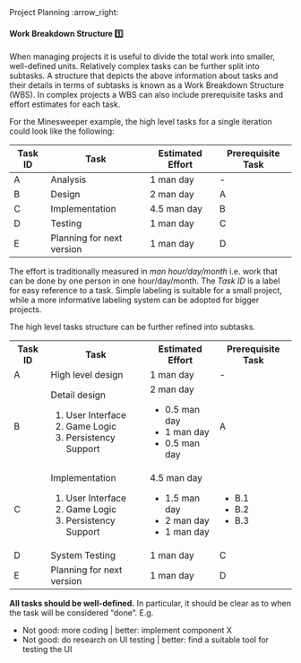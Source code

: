<link rel="stylesheet" href="{{baseUrl}}/css/textbook.css">

<div class="website-content">

<div id="path">Project Planning :arrow_right: </div>

<div id="title">

#### Work Breakdown Structure :one:

</div>

<div id="body">

When managing projects it is useful to divide the total work into smaller, well-defined units. Relatively complex tasks can be further split into subtasks. A structure that depicts the above information about tasks and their details in terms of subtasks is known as a Work Breakdown Structure (WBS). In complex projects a WBS can also include prerequisite tasks and effort estimates for each task.

For the Minesweeper example, the high level tasks for a single iteration could look like the following:

| Task ID | Task                         | Estimated Effort       | Prerequisite Task |
| ------- | ---------------------------- | ---------------------- | ----------------- |
| A       | Analysis                     | 1 man day              | -                 |
| B       | Design                       | 2 man day              | A                 |
| C       | Implementation               | 4.5 man day            | B                 |
| D       | Testing                      | 1 man day              | C                 |
| E       | Planning for next version    | 1 man day              | D                 |

The effort is traditionally measured in _man hour/day/month_ i.e. work that can be done by one person in one hour/day/month. The _Task ID_ is a label for easy reference to a task. Simple labeling is suitable for a small project, while a more informative labeling system can be adopted for bigger projects.

The high level tasks structure can be further refined into subtasks.

<table class="table">
  <tr>
    <th>Task ID</th>
    <th>Task</th>
    <th>Estimated Effort</th>
    <th>Prerequisite Task</th>
  </tr>
  <tr>
    <td>A</td>
    <td>High level design</td>
    <td>1 man day</td>
    <td>-</td>
  </tr>
  <tr>
    <td>B</td>
    <td>
      Detail design
      <ol>
        <li>User Interface</li>
        <li>Game Logic</li>
        <li>Persistency Support</li>
      </ol>
    </td>
    <td>
      2 man day
      <ul>
        <li>0.5 man day</li>
        <li>1 man day</li>
        <li>0.5 man day</li>
      </ul>
    </td>
    <td>A</td>
  </tr>
  <tr>
    <td>C</td>
    <td>
      Implementation
      <ol>
        <li>User Interface</li>
        <li>Game Logic</li>
        <li>Persistency Support</li>
      </ol>
    </td>
    <td>
      4.5 man day
      <ul>
        <li>1.5 man day</li>
        <li>2 man day</li>
        <li>1 man day</li>
      </ul>
    </td>
    <td>
      <ul>
        <li>B.1</li>
        <li>B.2</li>
        <li>B.3</li>
      </ul>
    </td>
  </tr>
  <tr>
    <td>D</td>
    <td>System Testing</td>
    <td>1 man day</td>
    <td>C</td>
  </tr>
  <tr>
    <td>E</td>
    <td>Planning for next version</td>
    <td>1 man day</td>
    <td>D</td>
  </tr>
</table>

**All tasks should be well-defined.** In particular, it should be clear as to when the task will be considered “done”. E.g.

* Not good: more coding | better: implement component X
* Not good: do research on UI testing | better: find a suitable tool for testing the UI


</div>

</div>
